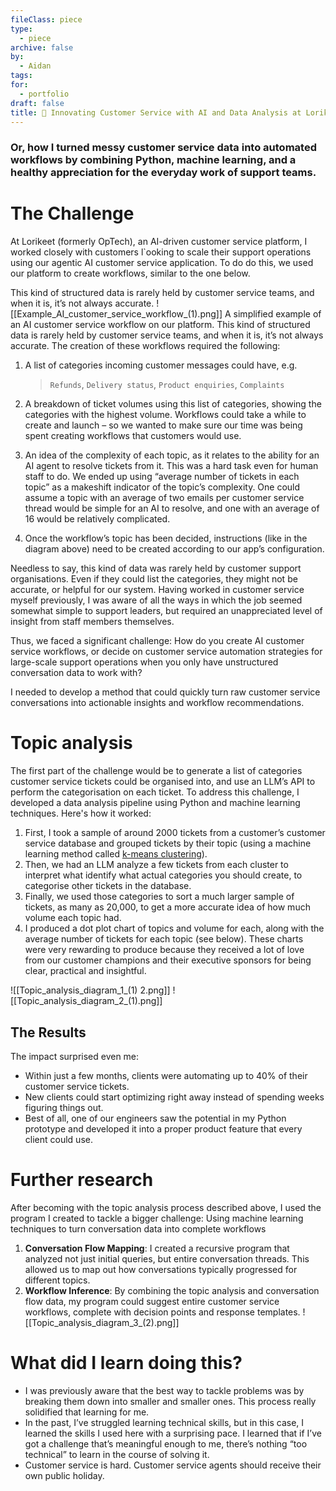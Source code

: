 ```yaml
---
fileClass: piece
type:
  - piece
archive: false
by:
  - Aidan
tags: 
for:
  - portfolio
draft: false
title: 🦜 Innovating Customer Service with AI and Data Analysis at Lorikeet
---
```

### Or, how I turned messy customer service data into automated workflows by combining Python, machine learning, and a healthy appreciation for the everyday work of support teams.
# The Challenge

At Lorikeet (formerly OpTech), an AI-driven customer service platform, I worked closely with customers l`ooking to scale their support operations using our agentic AI customer service application. To do do this, we used our platform to create workflows, similar to the one below.

This kind of structured data is rarely held by customer service teams, and when it is, it’s not always accurate.
![[Example_AI_customer_service_workflow_(1).png]]
A simplified example of an AI customer service workflow on our platform. This kind of structured data is rarely held by customer service teams, and when it is, it’s not always accurate.
The creation of these workflows required the following:

1. A list of categories incoming customer messages could have, e.g.
    
    > `Refunds`, `Delivery status`, `Product enquiries`, `Complaints`
    
2. A breakdown of ticket volumes using this list of categories, showing the categories with the highest volume. Workflows could take a while to create and launch – so we wanted to make sure our time was being spent creating workflows that customers would use.
    
3. An idea of the complexity of each topic, as it relates to the ability for an AI agent to resolve tickets from it. This was a hard task even for human staff to do. We ended up using “average number of tickets in each topic” as a makeshift indicator of the topic’s complexity. One could assume a topic with an average of two emails per customer service thread would be simple for an AI to resolve, and one with an average of 16 would be relatively complicated.
    
4. Once the workflow’s topic has been decided, instructions (like in the diagram above) need to be created according to our app’s configuration.
    

Needless to say, this kind of data was rarely held by customer support organisations. Even if they could list the categories, they might not be accurate, or helpful for our system. Having worked in customer service myself previously, I was aware of all the ways in which the job seemed somewhat simple to support leaders, but required an unappreciated level of insight from staff members themselves.

Thus, we faced a significant challenge: How do you create AI customer service workflows, or decide on customer service automation strategies for large-scale support operations when you only have unstructured conversation data to work with?

I needed to develop a method that could quickly turn raw customer service conversations into actionable insights and workflow recommendations.
# Topic analysis
The first part of the challenge would be to generate a list of categories customer service tickets could be organised into, and use an LLM’s API to perform the categorisation on each ticket.
To address this challenge, I developed a data analysis pipeline using Python and machine learning techniques. Here's how it worked:

1. First, I took a sample of around 2000 tickets from a customer’s customer service database and grouped tickets by their topic (using a machine learning method called [k-means clustering](https://en.wikipedia.org/wiki/K-means_clustering)).
2. Then, we had an LLM analyze a few tickets from each cluster to interpret what identify what actual categories you should create, to categorise other tickets in the database.
3. Finally, we used those categories to sort a much larger sample of tickets, as many as 20,000, to get a more accurate idea of how much volume each topic had.
4. I produced a dot plot chart of topics and volume for each, along with the average number of tickets for each topic (see below). These charts were very rewarding to produce because they received a lot of love from our customer champions and their executive sponsors for being clear, practical and insightful.
  
![[Topic_analysis_diagram_1_(1) 2.png]]
![[Topic_analysis_diagram_2_(1).png]]
## The Results
The impact surprised even me:

- Within just a few months, clients were automating up to 40% of their customer service tickets.
- New clients could start optimizing right away instead of spending weeks figuring things out.
- Best of all, one of our engineers saw the potential in my Python prototype and developed it into a proper product feature that every client could use.
# Further research
After becoming with the topic analysis process described above, I used the program I created to tackle a bigger challenge: Using machine learning techniques to turn conversation data into complete workflows

1. **Conversation Flow Mapping**: I created a recursive program that analyzed not just initial queries, but entire conversation threads. This allowed us to map out how conversations typically progressed for different topics.
2. **Workflow Inference**: By combining the topic analysis and conversation flow data, my program could suggest entire customer service workflows, complete with decision points and response templates.
![[Topic_analysis_diagram_3_(2).png]]
# What did I learn doing this?

- I was previously aware that the best way to tackle problems was by breaking them down into smaller and smaller ones. This process really solidified that learning for me.
- In the past, I’ve struggled learning technical skills, but in this case, I learned the skills I used here with a surprising pace. I learned that if I’ve got a challenge that’s meaningful enough to me, there’s nothing “too technical” to learn in the course of solving it.
- Customer service is hard. Customer service agents should receive their own public holiday.